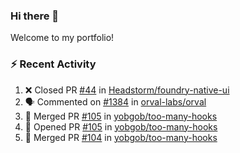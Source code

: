 ### Hi there 👋
Welcome to my portfolio!

### ⚡ Recent Activity
<!--START_SECTION:activity-->
1. ❌ Closed PR [#44](https://github.com/Headstorm/foundry-native-ui/pull/44) in [Headstorm/foundry-native-ui](https://github.com/Headstorm/foundry-native-ui)
2. 🗣 Commented on [#1384](https://github.com/orval-labs/orval/pull/1384#issuecomment-2326944089) in [orval-labs/orval](https://github.com/orval-labs/orval)
3. 🎉 Merged PR [#105](https://github.com/yobgob/too-many-hooks/pull/105) in [yobgob/too-many-hooks](https://github.com/yobgob/too-many-hooks)
4. 💪 Opened PR [#105](https://github.com/yobgob/too-many-hooks/pull/105) in [yobgob/too-many-hooks](https://github.com/yobgob/too-many-hooks)
5. 🎉 Merged PR [#104](https://github.com/yobgob/too-many-hooks/pull/104) in [yobgob/too-many-hooks](https://github.com/yobgob/too-many-hooks)
<!--END_SECTION:activity-->
